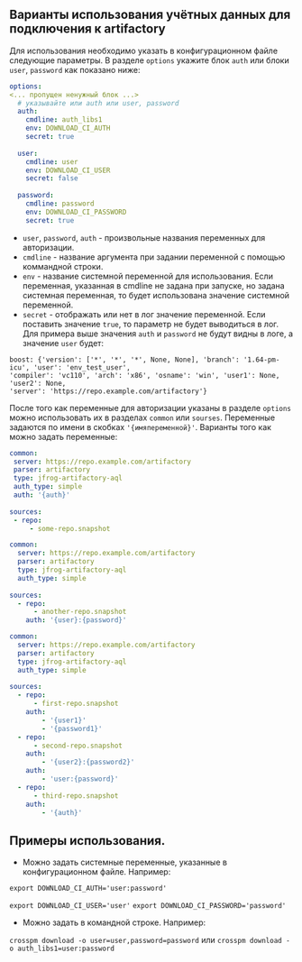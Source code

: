 ## Варианты использования учётных данных для подключения к artifactory

Для использования необходимо указать в конфигурационном файле следующие параметры.
В разделе `options` укажите блок `auth` или блоки `user`, `password` как показано ниже:
```yaml
options:
<... пропущен ненужный блок ...>
  # указывайте или auth или user, password
  auth: 
    cmdline: auth_libs1
    env: DOWNLOAD_CI_AUTH
    secret: true
    
  user:
    cmdline: user
    env: DOWNLOAD_CI_USER
    secret: false
  
  password:
    cmdline: password
    env: DOWNLOAD_CI_PASSWORD
    secret: true
```

 - `user`, `password`, `auth` - произвольные названия переменных для авторизации.
 - `cmdline` - название аргумента при задании переменной с помощью коммандной строки.
 - `env` - название системной переменной для использования. Если переменная, указанная в cmdline не задана при запуске,
 но задана системная переменная, то будет использована значение системной переменной. 
 - `secret` - отображать или нет в лог значение переменной. Если поставить значение `true`,
 то параметр не будет выводиться в лог. Для примера выше значения `auth` и `password` не будут видны в логе, а значение `user` будет:
  ```
boost: {'version': ['*', '*', '*', None, None], 'branch': '1.64-pm-icu', 'user': 'env_test_user', 
'compiler': 'vc110', 'arch': 'x86', 'osname': 'win', 'user1': None, 'user2': None, 
'server': 'https://repo.example.com/artifactory'}
```
 
 После того как переменные для авторизации указаны в разделе `options` можно использовать их в разделах `common` или `sourses`.
 Переменные задаются по имени в скобках `'{имяпеременной}'`.
 Варианты того как можно задать переменные:
 ```yaml
common:
  server: https://repo.example.com/artifactory
  parser: artifactory
  type: jfrog-artifactory-aql
  auth_type: simple
  auth: '{auth}'
  
sources:
  - repo:
      - some-repo.snapshot 
```

```yaml
common:
  server: https://repo.example.com/artifactory
  parser: artifactory
  type: jfrog-artifactory-aql
  auth_type: simple
  
sources:
  - repo:
      - another-repo.snapshot
    auth: '{user}:{password}'
``` 
 
```yaml
common:
  server: https://repo.example.com/artifactory
  parser: artifactory
  type: jfrog-artifactory-aql
  auth_type: simple
  
sources:
  - repo:
      - first-repo.snapshot
    auth: 
        - '{user1}'
        - '{password1}'         
  - repo:
      - second-repo.snapshot
    auth: 
        - '{user2}:{password2}'
    auth: 
        - 'user:{password}'
  - repo:
      - third-repo.snapshot
    auth: 
        - '{auth}'
```

## Примеры использования.

 - Можно задать системные переменные, указанные в конфигурационном файле. Например:
 
 `export DOWNLOAD_CI_AUTH='user:password'`
 
 `export DOWNLOAD_CI_USER='user'`
 `export DOWNLOAD_CI_PASSWORD='password'`

 - Можно задать в командной строке. Например:
 
`crosspm download -o user=user,password=password`
или
`crosspm download -o auth_libs1=user:password`
